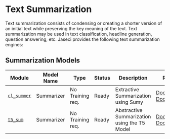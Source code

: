 # Text Summarization

Text summarization consists of condensing or creating a shorter version of an initial text while preserving the key meaning of the text. Text summarization may be used in text classification, headline generation, question answering, etc. Jaseci provides the following text summarization engines:

## Summarization Models

| Module      | Model Name    | Type                    | Status       | Description                                                 | Resources                                 |
| ----------- | ------------- | ----------------------- | ------------ | ----------------------------------------------------------- | ----------------------------------------- |
| [`cl_summer`](cl_summer/README.md) | Summarizer     | No Training req. | Ready  | Extractive Summarization using Sumy          | [Documenatation](cl_summer/README.md) [Doc.](https://miso-belica.github.io/sumy/)                                                                  |
| [`t5_sum`](t5_sum/README.md)    | Summarizer |  No Training req. | Ready  | Abstractive Summarization using the T5 Model | [Documentation](t5_sum/README.md) [Doc.](https://huggingface.co/docs/transformers/model_doc/t5), [Paper](https://arxiv.org/pdf/1910.10683.pdf) |